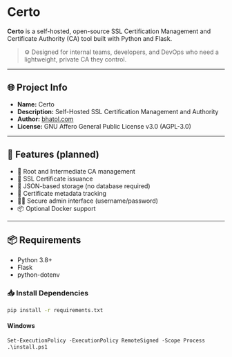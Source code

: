 # Certo

**Certo** is a self-hosted, open-source SSL Certification Management and Certificate Authority (CA) tool built with Python and Flask.

> ⚙️ Designed for internal teams, developers, and DevOps who need a lightweight, private CA they control.

---

## 🌐 Project Info

- **Name:** Certo
- **Description:** Self-Hosted SSL Certification Management and Authority
- **Author:** [bhatol.com](https://bhatol.com)
- **License:** GNU Affero General Public License v3.0 (AGPL-3.0)

---

## 🚀 Features (planned)

- 🔐 Root and Intermediate CA management
- 📜 SSL Certificate issuance
- 📁 JSON-based storage (no database required)
- 📄 Certificate metadata tracking
- 🧑‍💼 Secure admin interface (username/password)
- 📦 Optional Docker support

---

## 📦 Requirements

- Python 3.8+
- Flask
- python-dotenv

### 📥 Install Dependencies

```bash
pip install -r requirements.txt

```

#### Windows

```ps
Set-ExecutionPolicy -ExecutionPolicy RemoteSigned -Scope Process
.\install.ps1
```
